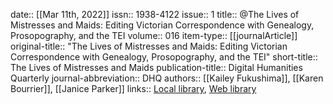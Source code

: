 date:: [[Mar 11th, 2022]]
issn:: 1938-4122
issue:: 1
title:: @The Lives of Mistresses and Maids: Editing Victorian Correspondence with Genealogy, Prosopography, and the TEI
volume:: 016
item-type:: [[journalArticle]]
original-title:: "The Lives of Mistresses and Maids: Editing Victorian Correspondence with Genealogy, Prosopography, and the TEI"
short-title:: The Lives of Mistresses and Maids
publication-title:: Digital Humanities Quarterly
journal-abbreviation:: DHQ
authors:: [[Kailey Fukushima]], [[Karen Bourrier]], [[Janice Parker]]
links:: [Local library](zotero://select/groups/2386895/items/MJWW4KHM), [Web library](https://www.zotero.org/groups/2386895/items/MJWW4KHM)
